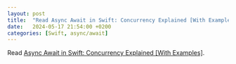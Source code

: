 ```yaml
---
layout: post
title:  "Read Async Await in Swift: Concurrency Explained [With Examples]"
date:   2024-05-17 21:54:00 +0200
categories: [Swift, async/await]
---
```

Read [Async Await in Swift: Concurrency Explained [With Examples]](https://matteomanferdini.com/swift-async-await/).
